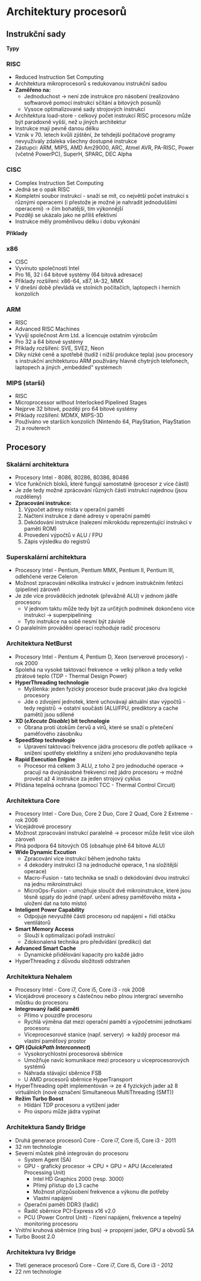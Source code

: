 # Architektury procesorů
## Instrukční sady
**Typy**
### RISC
- Reduced Instruction Set Computing
- Architektura mikroprocesorů s redukovanou instrukční sadou
- **Zaměřeno na:**
    - Jednoduchost -> není zde instrukce pro násobení (realizováno softwarově pomocí instrukcí sčítání a bitových posunů)
    - Vysoce optimalizované sady strojových instrukcí
- Architektura load-store - celkový počet instrukcí RISC procesoru může být paradoxně vyšší, než u jiných architektur
- Instrukce mají pevně danou délku
- Vznik v 70. letech kvůli zjištění, že tehdejší počítačové programy nevyužívaly zdaleka všechny dostupné instrukce 
- Zástupci: ARM, MIPS, AMD Am29000, ARC, Atmel AVR, PA-RISC, Power (včetně PowerPC), SuperH, SPARC, DEC Alpha

### CISC
- Complex Instruction Set Computing
- Jedná se o opak RISC
- Kompletní soubor instrukcí - snaží se mít, co největší počet instrukcí s různými operacemi (i přestože je možné je nahradit jednoduššími operacemi) -> čím bohatější, tím výkonnější
- Později se ukázalo jako ne příliš efektivní
- Instrukce měly proměnlivou délku i dobu vykonání

**Příklady**
### x86
- CISC
- Vyvinuto společností Intel
- Pro 16, 32 i 64 bitové systémy (64 bitová adresace)
- Příklady rozšíření: x86-64, x87, IA-32, MMX
- V dnešní době převládá ve stolních počítačích, laptopech i herních konzolích

### ARM
- RISC
- Advanced RISC Machines
- Vyvíjí společnost Arm Ltd. a licencuje ostatním výrobcům
- Pro 32 a 64 bitové systémy
- Příklady rozšíření: SVE, SVE2, Neon
- Díky nízké ceně a spotřebě (tudíž i nižší produkce tepla) jsou procesory s instrukční architekturou ARM používány hlavně chytrých telefonech, laptopech a jiných „embedded“ systémech

### MIPS (starší)
- RISC
- Microprocessor without Interlocked Pipelined Stages
- Nejprve 32 bitové, později pro 64 bitové systémy
- Příklady rozšíření: MDMX, MIPS-3D
- Používáno ve starších konzolích (Nintendo 64, PlayStation, PlayStation 2) a routerech

## Procesory
### Skalární architektura
- Procesory Intel - 8086, 80286, 80386, 80486
- Více funkčních bloků, které fungují samostatně (procesor z více částí)
- Je zde tedy možné zprácování různých částí instrukcí najednou (jsou rozděleny)
- **Zpracování instrukce:**
    1. Výpočet adresy místa v operační paměti
    2. Načtení instrukce z dané adresy v operační paměti
    3. Dekódování instrukce (nalezení mikrokódu reprezentující instrukci v paměti ROM)
    4. Provedení výpočtů v ALU / FPU
    5. Zápis výsledku do registrů

### Superskalární architektura
- Procesory Intel - Pentium, Pentium MMX, Pentium II, Pentium III, odlehčené verze Celeron
- Možnost zpracování několika instrukcí v jednom instrukčním řetězci (pipeline) zároveň
- Je zde více prováděcích jednotek (převážně ALU) v jednom jádře procesoru
    - V jednom taktu může tedy být za určitých podmínek dokončeno více instrukcí -> superpipelining
    - Tyto instrukce na sobě nesmí být závislé
- O paralelním provádění operací rozhoduje radič procesoru

### Architektura NetBurst
- Procesory Intel - Pentium 4, Pentium D, Xeon (serverové procesory) - rok 2000
- Spolehá na vysoké taktovací frekvence -> velký příkon a tedy velké ztrátové teplo (TDP - Thermal Design Power)
- **HyperThreading technologie**
    - Myšlenka: jeden fyzický procesor bude pracovat jako dva logické procesory
    - Jde o zdvojení jednotek, které uchovávají aktuální stav výpočtů - tedy registrů -> ostatní součásti (ALU/FPU, prediktory a cache paměti) jsou sdílené
- **XD (_eXecute Disable_) bit technologie**
    - Obrana proti útokům červů a virů, které se snaží o přetečení paměťového zásobníku
- **SpeedStep technologie**
    - Upravení taktovací frekvence jádra procesoru dle potřeb aplikace -> snížení spotřeby elektřiny a snižení jeho produkovaného tepla
- **Rapid Execution Engine**
    - Procesor má celkem 3 ALU, z toho 2 pro jednoduché operace -> pracují na dvojnásobné frekvenci než jádro procesoru -> možné provést až 4 instrukce za jeden strojový cyklus
- Přidána tepelná ochrana (pomocí TCC - Thermal Control Circuit)

### Architektura Core
- Procesory Intel - Core Duo, Core 2 Duo, Core 2 Quad, Core 2 Extreme - rok 2006
- Vícejádrové procesory
- Možnost zpracování instrukcí paralelně -> procesor může řešit více úloh zároveň
- Plná podpora 64 bitových OS (obsahuje plně 64 bitové ALU)
- **Wide Dynamic Excution**
    - Zpracování více instrukcí během jednoho taktu
    - 4 dekodéry instrukcí (3 na jednoduché operace, 1 na složitější operace)
    - Macro-Fusion - tato technika se snaží o dekódování dvou instrukcí na jednu mikroinstrukci
    - MicroOps-Fusion - umožňuje sloučit dvě mikroinstrukce, které jsou těsně spjaty do jedné (např. určení adresy paměťového místa + uložení dat na toto místo)
- **Inteligent Power Capability**
    - Odpojuje nevyužité části procesoru od napájení + řídí otáčku ventilátorů
- **Smart Memory Access**
    - Slouží k optimalizaci pořadí instrukcí
    - Zdokonalená technika pro předvídání (predikci) dat
- **Advanced Smart Cache**
    - Dynamické přidělování kapacity pro každé jádro
- HyperThreading z důvodu složitosti odstraňen

### Architektura Nehalem
- Procesory Intel - Core i7, Core i5, Core i3 - rok 2008
- Vícejádrové procesory s částečnou nebo plnou intergrací severního můstku do procesoru
- **Integrovaný řadič paměti**
    - Přímo v pouzdře procesoru
    - Rychlá výměna dat mezi operační pamětí a výpočetními jednotkami procesoru
    - Víceprocesorové stanice (např. servery) -> každý procesor má vlastní paměťový prostor
- **QPI (_QuickPath Interconnect_)**
    - Vysokorychlostní procesorová sběrnice
    - Umožňuje navíc komunikace mezi procesory u víceprocesorových systémů
    - Náhrada stávající sběrnice FSB
    - U AMD procesorů sběrnice HyperTransport
- HyperThreading opět implementován -> ze 4 fyzických jader až 8 virtuálních (nové označení Simultaneous MultiThreading (SMT))
- **Režim Turbo Boost**
    - Hlídání TDP procesoru a vytížení jader
    - Pro úsporu může jádra vypínat

### Architektura Sandy Bridge
- Druhá generace procesorů Core - Core i7, Core i5, Core i3 - 2011
- 32 nm technologie
- Severní můstek plně integrován do procesoru
    - System Agent (SA)
    - GPU - grafický procesor -> CPU + GPU = APU (Accelerated Processing Unit)
        - Intel HD Graphics 2000 (resp. 3000)
        - Přímý přístup do L3 cache
        - Možnost přizpůsobení frekvence a výkonu dle potřeby
        - Vlastní napájení
    - Operační paměti DDR3 (řadič)
    - Řadič sběrnice PCI-Express x16 v2.0
    - PCU (Power Control Unit) - řízení napájení, frekvence a tepelný monitoring procesoru
- Vnitřní kruhová sběrnice (ring bus) -> propojení jader, GPU a obvodů SA
- Turbo Boost 2.0

### Architektura Ivy Bridge
- Třetí generace procesorů Core - Core i7, Core i5, Core i3 - 2012
- 22 nm technologie